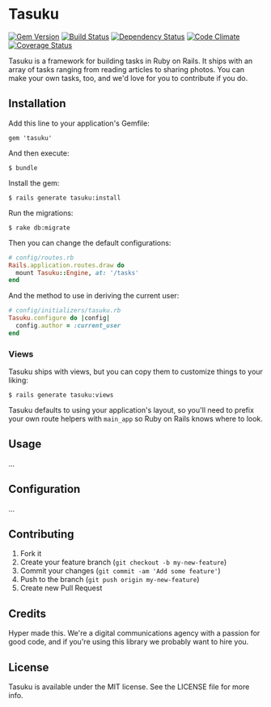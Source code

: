 # Tasuku

[![Gem Version](https://img.shields.io/gem/v/tasuku.svg?style=flat)](https://rubygems.org/gems/tasuku)
[![Build Status](https://img.shields.io/travis/hyperoslo/tasuku.svg?style=flat)](https://travis-ci.org/hyperoslo/tasuku)
[![Dependency Status](https://img.shields.io/gemnasium/hyperoslo/tasuku.svg?style=flat)](https://gemnasium.com/hyperoslo/tasuku)
[![Code Climate](https://img.shields.io/codeclimate/github/hyperoslo/tasuku.svg?style=flat)](https://codeclimate.com/github/hyperoslo/tasuku)
[![Coverage Status](https://img.shields.io/coveralls/hyperoslo/tasuku.svg?style=flat)](https://coveralls.io/r/hyperoslo/tasuku)

Tasuku is a framework for building tasks in Ruby on Rails. It ships with an array of tasks
ranging from reading articles to sharing photos. You can make your own tasks, too,
and we'd love for you to contribute if you do.

## Installation

Add this line to your application's Gemfile:

    gem 'tasuku'

And then execute:

    $ bundle

Install the gem:

    $ rails generate tasuku:install

Run the migrations:

    $ rake db:migrate

Then you can change the default configurations:

```ruby
# config/routes.rb
Rails.application.routes.draw do
  mount Tasuku::Engine, at: '/tasks'
end
```

And the method to use in deriving the current user:

```ruby
# config/initializers/tasuku.rb
Tasuku.configure do |config|
  config.author = :current_user
end
```

### Views

Tasuku ships with views, but you can copy them to customize things to your liking:

```
$ rails generate tasuku:views
```

Tasuku defaults to using your application's layout, so you'll need to prefix your own route helpers with `main_app` so Ruby on Rails knows where to look.

## Usage

...

## Configuration

...

## Contributing

1. Fork it
2. Create your feature branch (`git checkout -b my-new-feature`)
3. Commit your changes (`git commit -am 'Add some feature'`)
4. Push to the branch (`git push origin my-new-feature`)
5. Create new Pull Request

## Credits

Hyper made this. We're a digital communications agency with a passion for good code,
and if you're using this library we probably want to hire you.

## License

Tasuku is available under the MIT license. See the LICENSE file for more info.
